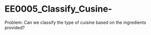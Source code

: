 # EE0005_Classify_Cusine-
Problem: Can we classify the type of cuisine based on the ingredients provided? 
